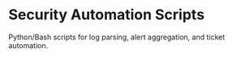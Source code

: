 # Security Automation Scripts
Python/Bash scripts for log parsing, alert aggregation, and ticket automation.
